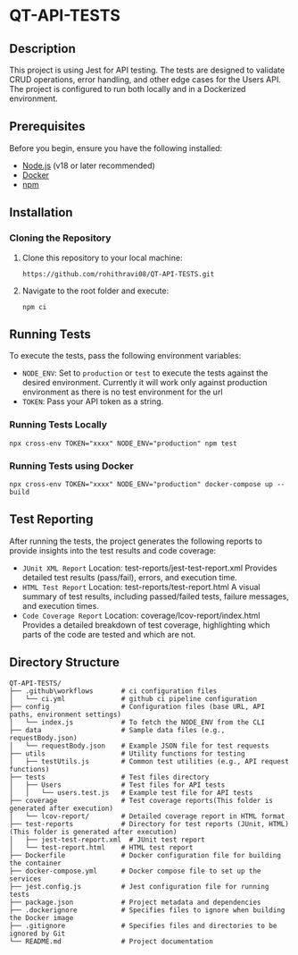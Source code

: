 # QT-API-TESTS

## Description
This project is using Jest for API testing. The tests are designed to validate CRUD operations, error handling, and other edge cases for the Users API. The project is configured to run both locally and in a Dockerized environment.

## Prerequisites
Before you begin, ensure you have the following installed:

- [Node.js](https://nodejs.org/) (v18 or later recommended)
- [Docker](https://www.docker.com/)
- [npm](https://www.npmjs.com/)

## Installation
### Cloning the Repository
1. Clone this repository to your local machine:
    ```
    https://github.com/rohithravi08/QT-API-TESTS.git
    ```

2. Navigate to the root folder and execute:
    ```
    npm ci
    ```

## Running Tests
To execute the tests, pass the following environment variables:

- `NODE_ENV`: Set to `production` or `test` to execute the tests against the desired environment. Currently it will work only against production environment as there is no test environment for the url
- `TOKEN`: Pass your API token as a string.

### Running Tests Locally
```
npx cross-env TOKEN="xxxx" NODE_ENV="production" npm test    
```
### Running Tests using Docker
```
npx cross-env TOKEN="xxxx" NODE_ENV="production" docker-compose up --build
```

## Test Reporting
After running the tests, the project generates the following reports to provide insights into the test results and code coverage:

- `JUnit XML Report`
Location: test-reports/jest-test-report.xml
Provides detailed test results (pass/fail), errors, and execution time.
- `HTML Test Report`
Location: test-reports/test-report.html
A visual summary of test results, including passed/failed tests, failure messages, and execution times.
- `Code Coverage Report`
Location: coverage/lcov-report/index.html
Provides a detailed breakdown of test coverage, highlighting which parts of the code are tested and which are not.


## Directory Structure
```
QT-API-TESTS/
├── .github\workflows       # ci configuration files
│   └── ci.yml              # github ci pipeline configuration
├── config                  # Configuration files (base URL, API paths, environment settings)
│   └── index.js            # To fetch the NODE_ENV from the CLI
├── data                    # Sample data files (e.g., requestBody.json)
│   └── requestBody.json    # Example JSON file for test requests
├── utils                   # Utility functions for testing
│   ├── testUtils.js        # Common test utilities (e.g., API request functions)
├── tests                   # Test files directory
│   ├── Users               # Test files for API tests
│   │   └── users.test.js   # Example test file for API tests
├── coverage                # Test coverage reports(This folder is generated after execution)
│   └── lcov-report/        # Detailed coverage report in HTML format
├── test-reports            # Directory for test reports (JUnit, HTML)(This folder is generated after execution)
│   ├── jest-test-report.xml  # JUnit test report
│   └── test-report.html    # HTML test report
├── Dockerfile              # Docker configuration file for building the container
├── docker-compose.yml      # Docker compose file to set up the services
├── jest.config.js          # Jest configuration file for running tests
├── package.json            # Project metadata and dependencies
├── .dockerignore           # Specifies files to ignore when building the Docker image
├── .gitignore              # Specifies files and directories to be ignored by Git
└── README.md               # Project documentation
```

